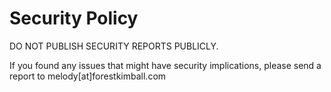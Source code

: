 Security Policy
===============

DO NOT PUBLISH SECURITY REPORTS PUBLICLY.

If you found any issues that might have security implications,
please send a report to melody[at]forestkimball.com
